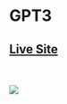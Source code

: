 # GPT3

 ## [Live Site](https://gpt3-8e7b6.web.app/)
<br /> <br/>
 <img src="https://github.com/smn-riaz/GPT3/assets/76748226/377ab02e-1b84-4dfc-abce-631aa4667297" />

